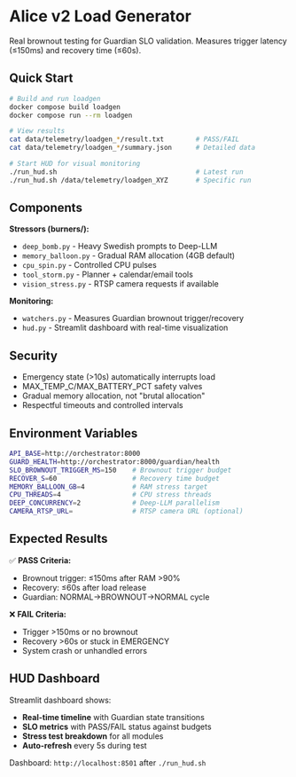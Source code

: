# Alice v2 Load Generator

Real brownout testing for Guardian SLO validation. Measures trigger latency (≤150ms) and recovery time (≤60s).

## Quick Start

```bash
# Build and run loadgen
docker compose build loadgen  
docker compose run --rm loadgen

# View results
cat data/telemetry/loadgen_*/result.txt        # PASS/FAIL
cat data/telemetry/loadgen_*/summary.json      # Detailed data

# Start HUD for visual monitoring
./run_hud.sh                                   # Latest run
./run_hud.sh /data/telemetry/loadgen_XYZ       # Specific run
```

## Components

**Stressors (burners/):**
- `deep_bomb.py` - Heavy Swedish prompts to Deep-LLM
- `memory_balloon.py` - Gradual RAM allocation (4GB default)
- `cpu_spin.py` - Controlled CPU pulses  
- `tool_storm.py` - Planner + calendar/email tools
- `vision_stress.py` - RTSP camera requests if available

**Monitoring:**
- `watchers.py` - Measures Guardian brownout trigger/recovery
- `hud.py` - Streamlit dashboard with real-time visualization

## Security

- Emergency state (>10s) automatically interrupts load
- MAX_TEMP_C/MAX_BATTERY_PCT safety valves
- Gradual memory allocation, not "brutal allocation"
- Respectful timeouts and controlled intervals

## Environment Variables

```bash
API_BASE=http://orchestrator:8000
GUARD_HEALTH=http://orchestrator:8000/guardian/health  
SLO_BROWNOUT_TRIGGER_MS=150    # Brownout trigger budget
RECOVER_S=60                   # Recovery time budget
MEMORY_BALLOON_GB=4            # RAM stress target
CPU_THREADS=4                  # CPU stress threads
DEEP_CONCURRENCY=2             # Deep-LLM parallelism
CAMERA_RTSP_URL=               # RTSP camera URL (optional)
```

## Expected Results

✅ **PASS Criteria:**
- Brownout trigger: ≤150ms after RAM >90%
- Recovery: ≤60s after load release  
- Guardian: NORMAL→BROWNOUT→NORMAL cycle

❌ **FAIL Criteria:**
- Trigger >150ms or no brownout
- Recovery >60s or stuck in EMERGENCY
- System crash or unhandled errors

## HUD Dashboard

Streamlit dashboard shows:
- **Real-time timeline** with Guardian state transitions
- **SLO metrics** with PASS/FAIL status against budgets
- **Stress test breakdown** for all modules
- **Auto-refresh** every 5s during test

Dashboard: `http://localhost:8501` after `./run_hud.sh`